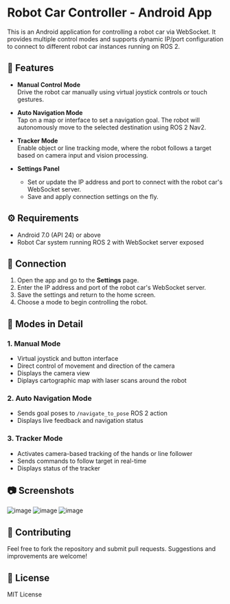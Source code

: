 # Robot Car Controller - Android App

This is an Android application for controlling a robot car via WebSocket. It provides multiple control modes and supports dynamic IP/port configuration to connect to different robot car instances running on ROS 2.

## 🚗 Features

- **Manual Control Mode**  
  Drive the robot car manually using virtual joystick controls or touch gestures.

- **Auto Navigation Mode**  
  Tap on a map or interface to set a navigation goal. The robot will autonomously move to the selected destination using ROS 2 Nav2.

- **Tracker Mode**  
  Enable object or line tracking mode, where the robot follows a target based on camera input and vision processing.

- **Settings Panel**  
  - Set or update the IP address and port to connect with the robot car's WebSocket server.
  - Save and apply connection settings on the fly.

## ⚙️ Requirements

- Android 7.0 (API 24) or above
- Robot Car system running ROS 2 with WebSocket server exposed

## 🔌 Connection

1. Open the app and go to the **Settings** page.
2. Enter the IP address and port of the robot car's WebSocket server.
3. Save the settings and return to the home screen.
4. Choose a mode to begin controlling the robot.

## 🧪 Modes in Detail

### 1. Manual Mode
- Virtual joystick and button interface
- Direct control of movement and direction of the camera
- Displays the camera view
- Diplays cartographic map with laser scans around the robot

### 2. Auto Navigation Mode
- Sends goal poses to `/navigate_to_pose` ROS 2 action
- Displays live feedback and navigation status

### 3. Tracker Mode
- Activates camera-based tracking of the hands or line follower
- Sends commands to follow target in real-time
- Displays status of the tracker

## 📷 Screenshots

![image](https://github.com/user-attachments/assets/eb930d42-49e6-4739-919a-bea486f95fec)
![image](https://github.com/user-attachments/assets/2b0a8740-bb77-4b46-8c89-7b5f59efdbea)
![image](https://github.com/user-attachments/assets/058f8f5b-999d-4eb3-b1af-77d1da26f82a)


## 🤝 Contributing

Feel free to fork the repository and submit pull requests. Suggestions and improvements are welcome!

## 📄 License

MIT License

